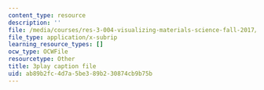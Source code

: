 ```yaml
---
content_type: resource
description: ''
file: /media/courses/res-3-004-visualizing-materials-science-fall-2017/ab89b2fc4d7a5be389b230874cb9b75b_a2xqcqRYosg.vtt
file_type: application/x-subrip
learning_resource_types: []
ocw_type: OCWFile
resourcetype: Other
title: 3play caption file
uid: ab89b2fc-4d7a-5be3-89b2-30874cb9b75b
---
```

